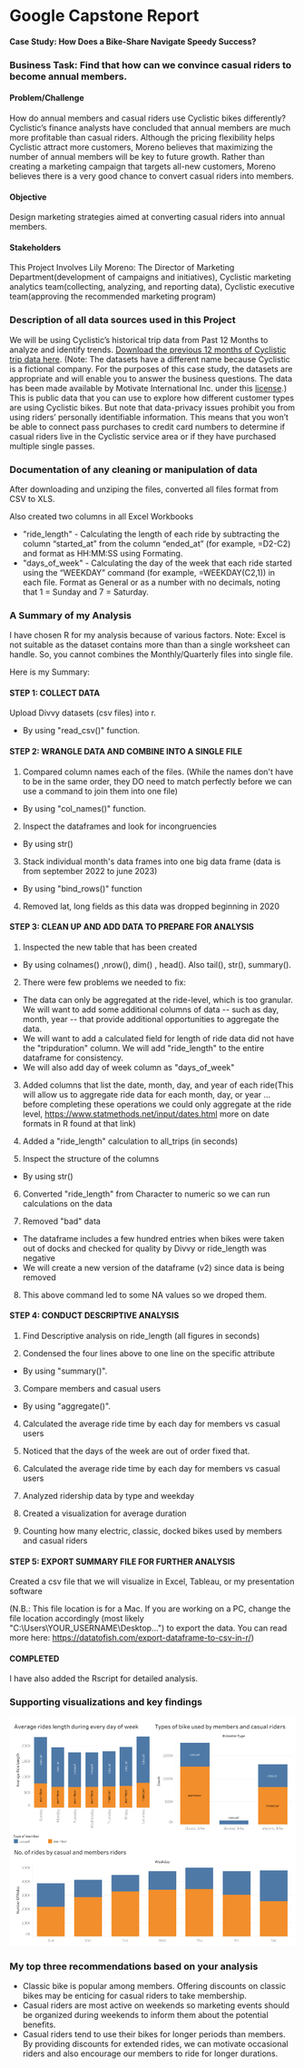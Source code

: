 # Google Capstone Report

#### Case Study: How Does a Bike-Share Navigate Speedy Success?

### Business Task: Find that how can we convince casual riders to become annual members.

#### Problem/Challenge

How do annual members and casual riders use Cyclistic bikes differently? 
Cyclistic’s finance analysts have concluded that annual members are much more profitable than casual riders. 
Although the pricing flexibility helps Cyclistic attract more customers, 
Moreno believes that maximizing the number of annual members will be key to future growth. 
Rather than creating a marketing campaign that targets all-new customers, 
Moreno believes there is a very good chance to convert casual riders into members.

#### Objective
Design marketing strategies aimed at converting casual riders into annual members.

#### Stakeholders
This Project Involves Lily Moreno: The Director of Marketing Department(development of campaigns
and initiatives), Cyclistic marketing analytics team(collecting, analyzing, and
reporting data), Cyclistic executive team(approving the
recommended marketing program)

### Description of all data sources used in this Project

We will be using Cyclistic’s historical trip data from Past 12 Months to analyze and identify trends. [Download the previous 12 months of Cyclistic trip data
here](https://divvy-tripdata.s3.amazonaws.com/index.html). (Note: The datasets have a different name because Cyclistic is a fictional company. For the purposes of this case study,
the datasets are appropriate and will enable you to answer the business questions. The data has been made available by
Motivate International Inc. under this [license](https://ride.divvybikes.com/data-license-agreement).) 
This is public data that you can use to explore how different customer types are
using Cyclistic bikes. But note that data-privacy issues prohibit you from using riders’ personally identifiable information. This
means that you won’t be able to connect pass purchases to credit card numbers to determine if casual riders live in the
Cyclistic service area or if they have purchased multiple single passes.

### Documentation of any cleaning or manipulation of data

After downloading and unziping the files, converted all files format from CSV to XLS.

Also created two columns in all Excel Workbooks
* "ride_length" - Calculating the length of each ride by subtracting the
column “started_at” from the column “ended_at” (for example, =D2-C2) and format as HH:MM:SS using Formating.
* "days_of_week" - Calculating the day of the week that each ride started using the “WEEKDAY”
command (for example, =WEEKDAY(C2,1)) in each file. Format as General or as a number with no decimals, noting that
1 = Sunday and 7 = Saturday.

### A Summary of my Analysis

I have chosen R for my analysis because of various factors.
Note: Excel is not suitable as the dataset contains more than than a single worksheet can handle. So, you cannot combines the Monthly/Quarterly files into single file.

Here is my Summary:

#### STEP 1: COLLECT DATA
Upload Divvy datasets (csv files) into r.
* By using "read_csv()" function.


#### STEP 2: WRANGLE DATA AND COMBINE INTO A SINGLE FILE
1. Compared column names each of the files.
(While the names don't have to be in the same order, they DO need to match perfectly before we can use a command to join them into one file)
* By using "col_names()" function.

2. Inspect the dataframes and look for incongruencies

* By using str()

3. Stack individual month's data frames into one big data frame (data is from september 2022 to june 2023)

* By using "bind_rows()" function

4. Removed lat, long fields as this data was dropped beginning in 2020


#### STEP 3: CLEAN UP AND ADD DATA TO PREPARE FOR ANALYSIS

1. Inspected the new table that has been created
* By using colnames() ,nrow(), dim() , head(). Also tail(), str(), summary().

2. There were  few problems we needed to fix:
* The data can only be aggregated at the ride-level, which is too granular. We will want to add some additional columns of data -- such as day, month, year -- that provide additional opportunities to aggregate the data.
* We will want to add a calculated field for length of ride data did not have the "tripduration" column. We will add "ride_length" to the entire dataframe for consistency.
* We will also add day of week column as "days_of_week"


3. Added columns that list the date, month, day, and year of each ride(This will allow us to aggregate ride data for each month, day, or year ... before completing these operations we could only aggregate at the ride level, https://www.statmethods.net/input/dates.html more on date formats in R found at that link)


4. Added a "ride_length" calculation to all_trips (in seconds)

5. Inspect the structure of the columns
* By using str()

6. Converted "ride_length" from Character to numeric so we can run calculations on the data
           

7. Removed "bad" data
* The dataframe includes a few hundred entries when bikes were taken out of docks and checked for quality by Divvy or ride_length was negative
* We will create a new version of the dataframe (v2) since data is being removed

8. This above command led to some NA values so we droped them.


#### STEP 4: CONDUCT DESCRIPTIVE ANALYSIS

1. Find Descriptive analysis on ride_length (all figures in seconds)

2. Condensed the four lines above to one line on the specific attribute
* By using "summary()".

3. Compare members and casual users
* By using "aggregate()".

4. Calculated the average ride time by each day for members vs casual users

5. Noticed that the days of the week are out of order fixed that.

6. Calculated the average ride time by each day for members vs casual users

7. Analyzed ridership data by type and weekday

8. Created a visualization for average duration

9. Counting  how many electric, classic, docked bikes used by members and casual riders
#### STEP 5: EXPORT SUMMARY FILE FOR FURTHER ANALYSIS

Created a csv file that we will visualize in Excel, Tableau, or my presentation software

(N.B.: This file location is for a Mac. If you are working on a PC, change the file location accordingly (most likely "C:\Users\YOUR_USERNAME\Desktop\...") to export the data. You can read more here: https://datatofish.com/export-dataframe-to-csv-in-r/)


#### COMPLETED

I have also added the Rscript for detailed analysis.

### Supporting visualizations and key findings

![Click here to view](https://github.com/piyush0920/Google_Data_Analytics_Capstone_Project/blob/main/Dashboard%201.png)


### My top three recommendations based on your analysis
* Classic bike is popular among members. Offering discounts on classic bikes may be enticing for casual riders to take membership.
* Casual riders are most active on weekends so marketing events should be organized during weekends to inform them about the potential benefits.
* Casual riders tend to use their bikes for longer periods than members. By providing discounts for extended rides, we can motivate occasional riders and also encourage our members to ride for longer durations.
